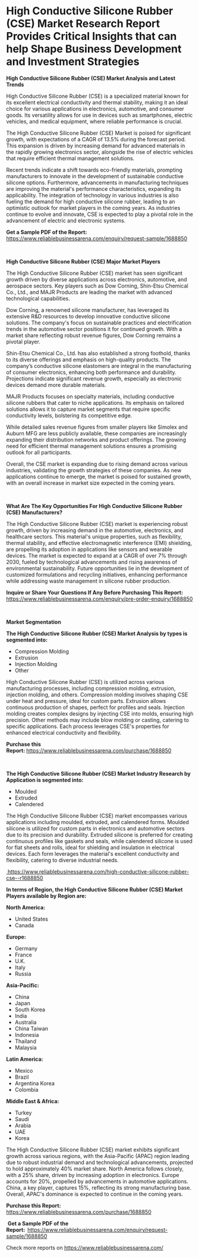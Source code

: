 <p><h1>High Conductive Silicone Rubber (CSE) Market Research Report Provides Critical Insights that can help Shape Business Development and Investment Strategies</h1></p><p><strong>High Conductive Silicone Rubber (CSE) Market Analysis and Latest Trends</strong></p>
<p><p>High Conductive Silicone Rubber (CSE) is a specialized material known for its excellent electrical conductivity and thermal stability, making it an ideal choice for various applications in electronics, automotive, and consumer goods. Its versatility allows for use in devices such as smartphones, electric vehicles, and medical equipment, where reliable performance is crucial.</p><p>The High Conductive Silicone Rubber (CSE) Market is poised for significant growth, with expectations of a CAGR of 13.5% during the forecast period. This expansion is driven by increasing demand for advanced materials in the rapidly growing electronics sector, alongside the rise of electric vehicles that require efficient thermal management solutions. </p><p>Recent trends indicate a shift towards eco-friendly materials, prompting manufacturers to innovate in the development of sustainable conductive silicone options. Furthermore, advancements in manufacturing techniques are improving the material's performance characteristics, expanding its applicability. The integration of technology in various industries is also fueling the demand for high conductive silicone rubber, leading to an optimistic outlook for market players in the coming years. As industries continue to evolve and innovate, CSE is expected to play a pivotal role in the advancement of electric and electronic systems.</p></p>
<p><strong>Get a Sample PDF of the Report:&nbsp;</strong> <a href="https://www.reliablebusinessarena.com/enquiry/request-sample/1688850?utm_campaign=3008&utm_medium=2&utm_source=Github&utm_content=ia&utm_term=26032025&utm_id=high-conductive-silicone-rubber-cse">https://www.reliablebusinessarena.com/enquiry/request-sample/1688850</a></p>
<p>&nbsp;</p>
<p><strong>High Conductive Silicone Rubber (CSE) Major Market Players</strong></p>
<p><p>The High Conductive Silicone Rubber (CSE) market has seen significant growth driven by diverse applications across electronics, automotive, and aerospace sectors. Key players such as Dow Corning, Shin-Etsu Chemical Co., Ltd., and MAJR Products are leading the market with advanced technological capabilities.</p><p>Dow Corning, a renowned silicone manufacturer, has leveraged its extensive R&D resources to develop innovative conductive silicone solutions. The company's focus on sustainable practices and electrification trends in the automotive sector positions it for continued growth. With a market share reflecting robust revenue figures, Dow Corning remains a pivotal player.</p><p>Shin-Etsu Chemical Co., Ltd. has also established a strong foothold, thanks to its diverse offerings and emphasis on high-quality products. The company’s conductive silicone elastomers are integral in the manufacturing of consumer electronics, enhancing both performance and durability. Projections indicate significant revenue growth, especially as electronic devices demand more durable materials.</p><p>MAJR Products focuses on specialty materials, including conductive silicone rubbers that cater to niche applications. Its emphasis on tailored solutions allows it to capture market segments that require specific conductivity levels, bolstering its competitive edge.</p><p>While detailed sales revenue figures from smaller players like Simolex and Auburn MFG are less publicly available, these companies are increasingly expanding their distribution networks and product offerings. The growing need for efficient thermal management solutions ensures a promising outlook for all participants.</p><p>Overall, the CSE market is expanding due to rising demand across various industries, validating the growth strategies of these companies. As new applications continue to emerge, the market is poised for sustained growth, with an overall increase in market size expected in the coming years.</p></p>
<p>&nbsp;</p>
<p><strong>What Are The Key Opportunities For High Conductive Silicone Rubber (CSE) Manufacturers?</strong></p>
<p><p>The High Conductive Silicone Rubber (CSE) market is experiencing robust growth, driven by increasing demand in the automotive, electronics, and healthcare sectors. This material's unique properties, such as flexibility, thermal stability, and effective electromagnetic interference (EMI) shielding, are propelling its adoption in applications like sensors and wearable devices. The market is expected to expand at a CAGR of over 7% through 2030, fueled by technological advancements and rising awareness of environmental sustainability. Future opportunities lie in the development of customized formulations and recycling initiatives, enhancing performance while addressing waste management in silicone rubber production.</p></p>
<p><strong>Inquire or Share Your Questions If Any Before Purchasing This Report:</strong> <a href="https://www.reliablebusinessarena.com/enquiry/pre-order-enquiry/1688850?utm_campaign=3008&utm_medium=2&utm_source=Github&utm_content=ia&utm_term=26032025&utm_id=high-conductive-silicone-rubber-cse">https://www.reliablebusinessarena.com/enquiry/pre-order-enquiry/1688850</a></p>
<p>&nbsp;</p>
<p><strong>Market Segmentation</strong></p>
<p><strong>The High Conductive Silicone Rubber (CSE) Market Analysis by types is segmented into:</strong></p>
<p><ul><li>Compression Molding</li><li>Extrusion</li><li>Injection Molding</li><li>Other</li></ul></p>
<p><p>High Conductive Silicone Rubber (CSE) is utilized across various manufacturing processes, including compression molding, extrusion, injection molding, and others. Compression molding involves shaping CSE under heat and pressure, ideal for custom parts. Extrusion allows continuous production of shapes, perfect for profiles and seals. Injection molding creates complex designs by injecting CSE into molds, ensuring high precision. Other methods may include blow molding or casting, catering to specific applications. Each process leverages CSE's properties for enhanced electrical conductivity and flexibility.</p></p>
<p><strong>Purchase this Report:&nbsp;</strong><a href="https://www.reliablebusinessarena.com/purchase/1688850?utm_campaign=3008&utm_medium=2&utm_source=Github&utm_content=ia&utm_term=26032025&utm_id=high-conductive-silicone-rubber-cse">https://www.reliablebusinessarena.com/purchase/1688850</a></p>
<p>&nbsp;</p>
<p><strong>The High Conductive Silicone Rubber (CSE) Market Industry Research by Application is segmented into:</strong></p>
<p><ul><li>Moulded</li><li>Extruded</li><li>Calendered</li></ul></p>
<p><p>The High Conductive Silicone Rubber (CSE) market encompasses various applications including moulded, extruded, and calendered forms. Moulded silicone is utilized for custom parts in electronics and automotive sectors due to its precision and durability. Extruded silicone is preferred for creating continuous profiles like gaskets and seals, while calendered silicone is used for flat sheets and rolls, ideal for shielding and insulation in electrical devices. Each form leverages the material's excellent conductivity and flexibility, catering to diverse industrial needs.</p></p>
<p><a href="https://www.reliablebusinessarena.com/high-conductive-silicone-rubber-cse--r1688850?utm_campaign=3008&utm_medium=2&utm_source=Github&utm_content=ia&utm_term=26032025&utm_id=high-conductive-silicone-rubber-cse">&nbsp;https://www.reliablebusinessarena.com/high-conductive-silicone-rubber-cse--r1688850</a></p>
<p><strong>In terms of Region, the High Conductive Silicone Rubber (CSE) Market Players available by Region are:</strong></p>
<p>
    <p> <strong> North America: </strong>
        <ul>
            <li>United States</li>
            <li>Canada</li>
        </ul>
        </p> 
    <p> <strong> Europe: </strong>
        <ul>
            <li>Germany</li>
            <li>France</li>
            <li>U.K.</li>
            <li>Italy</li>
            <li>Russia</li>
        </ul>
        </p> 
    <p> <strong> Asia-Pacific: </strong>
        <ul>
            <li>China</li>
            <li>Japan</li>
            <li>South Korea</li>
            <li>India</li>
            <li>Australia</li>
            <li>China Taiwan</li>
            <li>Indonesia</li>
            <li>Thailand</li>
            <li>Malaysia</li>
        </ul>
        </p> 
    <p> <strong> Latin America: </strong>
        <ul>
            <li>Mexico</li>
            <li>Brazil</li>
            <li>Argentina Korea</li>
            <li>Colombia</li>
        </ul>
        </p> 
    <p> <strong> Middle East & Africa: </strong>
        <ul>
            <li>Turkey</li>
            <li>Saudi</li>
            <li>Arabia</li>
            <li>UAE</li>
            <li>Korea</li>
        </ul>
    </p>
    </p>
<p><p>The High Conductive Silicone Rubber (CSE) market exhibits significant growth across various regions, with the Asia-Pacific (APAC) region leading due to robust industrial demand and technological advancements, projected to hold approximately 40% market share. North America follows closely, with a 25% share, driven by increasing adoption in electronics. Europe accounts for 20%, propelled by advancements in automotive applications. China, a key player, captures 15%, reflecting its strong manufacturing base. Overall, APAC's dominance is expected to continue in the coming years.</p></p>
<p><strong>Purchase this Report: </strong><a href="https://www.reliablebusinessarena.com/purchase/1688850?utm_campaign=3008&utm_medium=2&utm_source=Github&utm_content=ia&utm_term=26032025&utm_id=high-conductive-silicone-rubber-cse">https://www.reliablebusinessarena.com/purchase/1688850</a></p>
<p>&nbsp;<strong>Get a Sample PDF of the Report:&nbsp;&nbsp;</strong><a href="https://www.reliablebusinessarena.com/enquiry/request-sample/1688850?utm_campaign=3008&utm_medium=2&utm_source=Github&utm_content=ia&utm_term=26032025&utm_id=high-conductive-silicone-rubber-cse">https://www.reliablebusinessarena.com/enquiry/request-sample/1688850</a></p>
<p><strong></strong></p>
<p>Check more reports on <a href="https://www.reliablebusinessarena.com/?utm_campaign=3008&utm_medium=2&utm_source=Github&utm_content=ia&utm_term=26032025&utm_id=high-conductive-silicone-rubber-cse">https://www.reliablebusinessarena.com/</a></p>